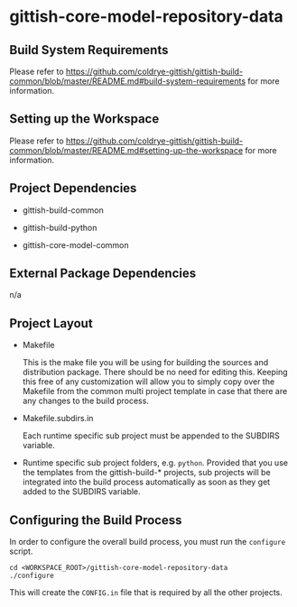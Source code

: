 # gittish-core-model-repository-data



## Build System Requirements

Please refer to 
https://github.com/coldrye-gittish/gittish-build-common/blob/master/README.md#build-system-requirements
for more information.


## Setting up the Workspace

Please refer to 
https://github.com/coldrye-gittish/gittish-build-common/blob/master/README.md#setting-up-the-workspace
for more information.


## Project Dependencies

* gittish-build-common

* gittish-build-python

* gittish-core-model-common


## External Package Dependencies

n/a


## Project Layout

* Makefile

  This is the make file you will be using for building the sources and
  distribution package. There should be no need for editing this. Keeping this
  free of any customization will allow you to simply copy over the Makefile
  from the common multi project template in case that there are any changes
  to the build process.

* Makefile.subdirs.in

  Each runtime specific sub project must be appended to the SUBDIRS variable.

* <runtime>

  Runtime specific sub project folders, e.g. `python`. Provided that you use
  the templates from the gittish-build-\* projects, sub projects will be 
  integrated into the build process automatically as soon as they get added to
  the SUBDIRS variable.


## Configuring the Build Process

In order to configure the overall build process, you must run the `configure`
script.

```
cd <WORKSPACE_ROOT>/gittish-core-model-repository-data
./configure
```

This will create the `CONFIG.in` file that is required by all the other projects.
